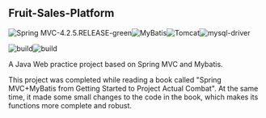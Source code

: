 ## Fruit-Sales-Platform

![Spring MVC-4.2.5.RELEASE-green](https://img.shields.io/badge/Spring%20MVC-4.2.5.RELEASE-green?style=flat&logo=spring)![MyBatis](https://img.shields.io/badge/MyBatis-3.4.1-blue?style=flat&logo=mysql)![Tomcat](https://img.shields.io/badge/Tomcat-9.0.43-yellow?style=flat&logo=apache-tomcat)![mysql-driver](https://img.shields.io/badge/MySQL_Driver-8.0.11-orange?style=flat&logo=mysql)

![build](https://img.shields.io/badge/build-passing-brightgreen?style=flat&logo=buildkite)![build](https://img.shields.io/badge/Encoding-UTF_8-black?style=flat&logo=buildkite)

A Java Web practice project based on Spring MVC and Mybatis. 

This project was completed while reading a book called "Spring MVC+MyBatis from Getting Started to Project Actual Combat". At the same time, it made some small changes to the code in the book, which makes its functions more complete and robust.

